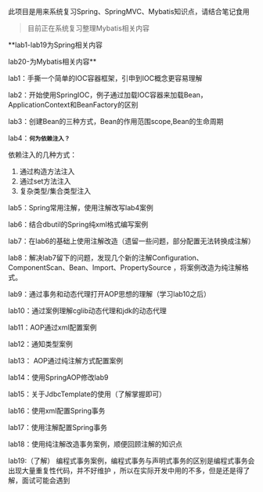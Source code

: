 此项目是用来系统复习Spring、SpringMVC、Mybatis知识点，请结合笔记食用

>目前正在系统复习整理Mybatis相关内容

**lab1-lab19为Spring相关内容

lab20-为Mybatis相关内容**

lab1：手撕一个简单的IOC容器框架，引申到IOC概念更容易理解

lab2：开始使用SpringIOC，例子通过加载IOC容器来加载Bean，ApplicationContext和BeanFactory的区别

lab3：创建Bean的三种方式，Bean的作用范围scope,Bean的生命周期

lab4：**`何为依赖注入？`** 

依赖注入的几种方式：
1. 通过构造方法注入
2. 通过set方法注入
3. 复杂类型/集合类型注入

lab5：Spring常用注解，使用注解改写lab4案例

lab6：结合dbutil的Spring纯xml格式编写案例

lab7：在lab6的基础上使用注解改造（遗留一些问题，部分配置无法转换成注解）

lab8：解决lab7留下的问题，发现几个新的注解Configuration、ComponentScan、Bean、Import、PropertySource
，将案例改造为纯注解格式。

lab9：通过事务和动态代理打开AOP思想的理解（学习lab10之后）

lab10：通过案例理解cglib动态代理和jdk的动态代理

lab11：AOP通过xml配置案例

lab12：通知类型案例

lab13： AOP通过纯注解方式配置案例

lab14：使用SpringAOP修改lab9

lab15：关于JdbcTemplate的使用（了解掌握即可）

lab16：使用xml配置Spring事务

lab17：使用注解配置Spring事务

lab18：使用纯注解改造事务案例，顺便回顾注解的知识点

lab19:（了解） 编程式事务案例，编程式事务与声明式事务的区别是编程式事务会出现大量重复性代码，并不好维护
，所以在实际开发中用的不多，但是还是得了解，面试可能会遇到



